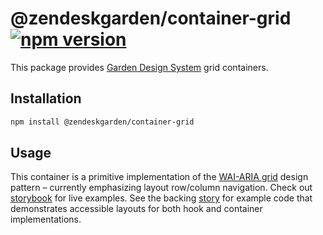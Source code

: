 # @zendeskgarden/container-grid [![npm version][npm version badge]][npm version link]

[npm version badge]: https://flat.badgen.net/npm/v/@zendeskgarden/container-grid
[npm version link]: https://www.npmjs.com/package/@zendeskgarden/container-grid

This package provides [Garden Design System](https://zendeskgarden.github.io/) grid containers.

## Installation

```sh
npm install @zendeskgarden/container-grid
```

## Usage

This container is a primitive implementation of the
[WAI-ARIA grid](https://www.w3.org/TR/wai-aria-practices-1.1/#grid) design pattern – currently
emphasizing layout row/column navigation. Check out
[storybook](https://zendeskgarden.github.io/react-containers) for live examples. See the backing
[story](https://github.com/zendeskgarden/react-containers/blob/main/packages/grid/demo/stories/GridStory.tsx)
for example code that demonstrates accessible layouts for both hook and container implementations.
